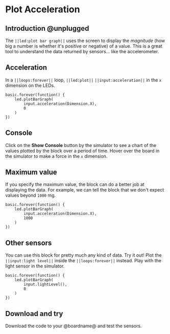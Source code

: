 # Plot Acceleration

## Introduction @unplugged

The ``||led:plot bar graph||`` uses the screen to display the _magnitude_ (how big a number is whether it's positive or negative) of a value. This is a great tool to understand the data returned by sensors... like the accelerometer.

## Acceleration

In a ``||loops:forever||`` loop, ``||led:plot||`` ``||input:acceleration||`` in the ``x`` dimension on the LEDs.

```blocks
basic.forever(function() {
    led.plotBarGraph(
        input.acceleration(Dimension.X),
        0
    )
})
```

## Console

Click on the **Show Console** button by the simulator to see a chart of the values plotted by the block over a period of time. Hover over the board in the simulator to make a force in the ``x`` dimension.

## Maximum value

If you specify the maximum value, the block can do a better job at displaying the data. 
For example, we can tell the block that we don't expect values beyond ``1000`` mg.

```blocks
basic.forever(function() {
    led.plotBarGraph(
        input.acceleration(Dimension.X),
        1000
    )
})
```

## Other sensors

You can use this block for pretty much any kind of data. Try it out! Plot the ``||input:light level||`` inside the ``||loops:forever||`` instead. Play with the light sensor in the simulator. 

```blocks
basic.forever(function() {
    led.plotBarGraph(
        input.lightLevel(),
        0
    )
})
```

## Download and try

Download the code to your @boardname@ and test the sensors.